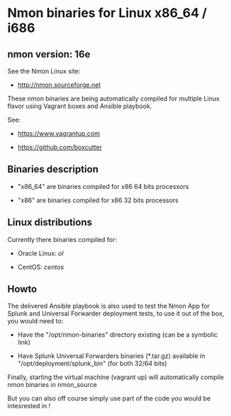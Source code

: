 # Nmon binaries for Linux x86_64 / i686

## nmon version: 16e

See the Nmon Linux site: 

* http://nmon.sourceforge.net

These nmon binaries are being automatically compiled for multiple Linux flavor using Vagrant boxes and Ansible playbook.

See: 

* https://www.vagrantup.com

* https://github.com/boxcutter

## Binaries description

* "x86_64" are binaries compiled for x86 64 bits processors

* "x86" are binaries compiled for x86 32 bits processors

## Linux distributions

Currently there binaries compiled for:

* Oracle Linux: *ol*

* CentOS: *centos*

## Howto

The delivered Ansible playbook is also used to test the Nmon App for Splunk and Universal Forwarder deployment tests, to
use it out of the box, you would need to:

* Have the "/opt/nmon-binaries" directory existing (can be a symbolic link)

* Have Splunk Universal Forwarders binaries (*.tar.gz) available in "/opt/deployment/splunk_bin" (for both 32/64 bits)

Finally, starting the virtual machine (vagrant up) will automatically compile nmon binaries in nmon_source

But you can also off course simply use part of the code you would be intesrested in !
